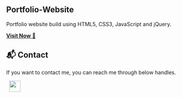 ## Portfolio-Website
Portfolio website build using HTML5, CSS3, JavaScript and jQuery.

<a href="https://itskhuramshahzad.github.io/" target="_blank">**Visit Now** 🚀</a>



<h2>📬 Contact</h2>


If you want to contact me, you can reach me through below handles.

&nbsp;&nbsp;<a href="https://www.linkedin.com/in/ItsKhuramShahzad/"><img src="https://www.felberpr.com/wp-content/uploads/linkedin-logo.png" width="30"></img></a>




